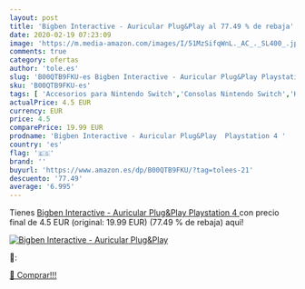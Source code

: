 ```yaml
---
layout: post
title: 'Bigben Interactive - Auricular Plug&Play al 77.49 % de rebaja'
date: 2020-02-19 07:23:09
image: 'https://m.media-amazon.com/images/I/51MzSifqWnL._AC_._SL400_.jpg'
comments: true
category: ofertas
author: 'tole.es'
slug: 'B00QTB9FKU-es Bigben Interactive - Auricular Plug&Play Playstation 4'
sku: 'B00QTB9FKU-es'
tags: [ 'Accesorios para Nintendo Switch','Consolas Nintendo Switch','Hardware y juegos para Nintendo Switch','Juegos para Nintendo Switch','Mandos para Nintendo Switch','Videojuegos','playstation', ]
actualPrice: 4.5 EUR
currency: EUR
price: 4.5
comparePrice: 19.99 EUR
prodname: 'Bigben Interactive - Auricular Plug&Play  Playstation 4 '
country: 'es'
flag: '🇪🇸'
brand: ''
buyurl: 'https://www.amazon.es/dp/B00QTB9FKU/?tag=tolees-21'
descuento: '77.49'
average: '6.995'
---
```


Tienes [Bigben Interactive - Auricular Plug&Play  Playstation 4 ](https://www.amazon.es/dp/B00QTB9FKU/?tag=tolees-21) con precio final de  4.5 EUR (original: 19.99 EUR) (77.49 %  de rebaja) aqui!

[![Bigben Interactive - Auricular Plug&Play](https://m.media-amazon.com/images/I/51MzSifqWnL._AC_._SL400_.jpg)](https://www.amazon.es/dp/B00QTB9FKU/?tag=tolees-21)

🔎:


[🛒 Comprar!!!](https://www.amazon.es/dp/B00QTB9FKU/?tag=tolees-21)
